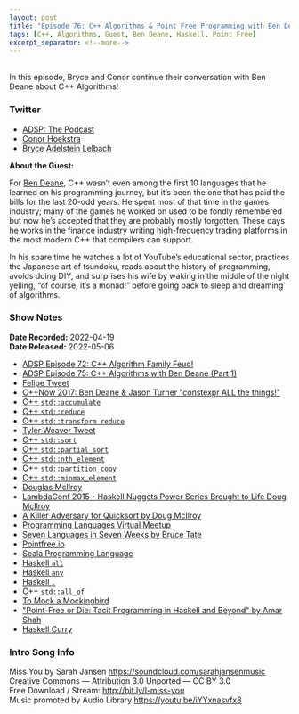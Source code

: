 ```yaml
---
layout: post
title: "Episode 76: C++ Algorithms & Point Free Programming with Ben Deane (Part 2)"
tags: [C++, Algorithms, Guest, Ben Deane, Haskell, Point Free]
excerpt_separator: <!--more-->
---
```


<div id="buzzsprout-player-10570905"></div><script src="https://www.buzzsprout.com/1501960/10570905-episode-76-c-algorithms-point-free-programming-with-ben-deane-part-2.js?container_id=buzzsprout-player-10570905&player=small" type="text/javascript" charset="utf-8"></script>

<br>In this episode, Bryce and Conor continue their conversation with Ben Deane about C++ Algorithms!
 
<!--more-->

### Twitter
 
* [ADSP: The Podcast](https://twitter.com/adspthepodcast)
* [Conor Hoekstra](https://twitter.com/code_report)
* [Bryce Adelstein Lelbach](https://twitter.com/blelbach)

**About the Guest:**

For [Ben Deane](https://twitter.com/ben_deane), C++ wasn’t even among the first 10 languages that he learned on his programming journey, but it’s been the one that has paid the bills for the last 20-odd years. He spent most of that time in the games industry; many of the games he worked on used to be fondly remembered but now he’s accepted that they are probably mostly forgotten. These days he works in the finance industry writing high-frequency trading platforms in the most modern C++ that compilers can support.

In his spare time he watches a lot of YouTube’s educational sector, practices the Japanese art of tsundoku, reads about the history of programming, avoids doing DIY, and surprises his wife by waking in the middle of the night yelling, “of course, it’s a monad!” before going back to sleep and dreaming of algorithms.

### Show Notes
 
**Date Recorded:** 2022-04-19 <br>
**Date Released:** 2022-05-06
 
* [ADSP Episode 72: C++ Algorithm Family Feud!](https://adspthepodcast.com/2022/04/08/Episode-72.html)
* [ADSP Episode 75: C++ Algorithms with Ben Deane (Part 1)](https://adspthepodcast.com/2022/04/29/Episode-75.html)
* [Felipe Tweet](https://twitter.com/fpiovezan/status/1512872917083774987?s=20&t=XlbJfay9L8jiR1VGp6Vo4w)
* [C++Now 2017: Ben Deane & Jason Turner "constexpr ALL the things!"](https://www.youtube.com/watch?v=HMB9oXFobJc)
* [C++ `std::accumulate`](https://en.cppreference.com/w/cpp/algorithm/accumulate)
* [C++ `std::reduce`](https://en.cppreference.com/w/cpp/algorithm/reduce)
* [C++ `std::transform reduce`](https://en.cppreference.com/w/cpp/algorithm/transform_reduce)
* [Tyler Weaver Tweet](https://twitter.com/squirrel428_/status/1516056776004800515?s=20&t=Ipc0a7KZ2qYn8f1A1aIOuw)
* [C++ `std::sort`](https://en.cppreference.com/w/cpp/algorithm/sort)
* [C++ `std::partial_sort`](https://en.cppreference.com/w/cpp/algorithm/partial_sort)
* [C++ `std::nth_element`](https://en.cppreference.com/w/cpp/algorithm/nth_element)
* [C++ `std::partition_copy`](https://en.cppreference.com/w/cpp/algorithm/partition_copy)
* [C++ `std::minmax_element`](https://en.cppreference.com/w/cpp/algorithm/minmax_element)
* [Douglas McIlroy](https://en.wikipedia.org/wiki/Douglas_McIlroy)
* [LambdaConf 2015 - Haskell Nuggets Power Series Brought to Life Doug McIlroy](https://www.youtube.com/watch?v=jaHoYy2rnUc)
* [A Killer Adversary for Quicksort by Doug McIlroy](https://www.cs.dartmouth.edu/~doug/mdmspe.pdf)
* [Programming Languages Virtual Meetup](https://www.meetup.com/Programming-Languages-Toronto-Meetup/)
* [Seven Languages in Seven Weeks by Bruce Tate](https://pragprog.com/titles/btlang/seven-languages-in-seven-weeks)
* [Pointfree.io](http://pointfree.io/)
* [Scala Programming Language](https://www.scala-lang.org/)
* [Haskell `all`](https://hackage.haskell.org/package/base-4.16.1.0/docs/Prelude.html#v:all)
* [Haskell `any`](https://hackage.haskell.org/package/base-4.16.1.0/docs/Prelude.html#v:any)
* [Haskell `.`](https://hackage.haskell.org/package/base-4.16.1.0/docs/Prelude.html#v:.)
* [C++ `std::all_of`](https://en.cppreference.com/w/cpp/algorithm/all_any_none_of)
* [To Mock a Mockingbird](https://en.wikipedia.org/wiki/To_Mock_a_Mockingbird)
* ["Point-Free or Die: Tacit Programming in Haskell and Beyond" by Amar Shah](https://www.youtube.com/watch?v=seVSlKazsNk)
* [Haskell Curry](https://en.wikipedia.org/wiki/Haskell_Curry)

### Intro Song Info
 
Miss You by Sarah Jansen https://soundcloud.com/sarahjansenmusic<br>
Creative Commons — Attribution 3.0 Unported — CC BY 3.0<br>
Free Download / Stream: http://bit.ly/l-miss-you<br>
Music promoted by Audio Library https://youtu.be/iYYxnasvfx8<br>